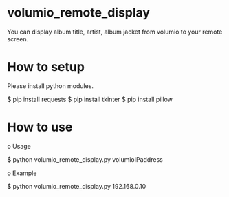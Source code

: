 # volumio_remote_display

You can display album title, artist, album jacket from volumio to your remote screen.

# How to setup

Please install python modules.

$ pip install requests
$ pip install tkinter
$ pip install pillow


# How to use

o Usage

$ python volumio_remote_display.py volumioIPaddress

o Example

$ python volumio_remote_display.py 192.168.0.10
